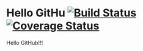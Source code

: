 # Hello GitHu [![Build Status](https://travis-ci.org/yangwei71/helloworld.svg?branch=master)](https://travis-ci.org/yangwei71/helloworld) [![Coverage Status](https://coveralls.io/repos/github/yangwei71/helloworld/badge.svg)](https://coveralls.io/github/yangwei71/helloworld)

Hello GitHub!!!
